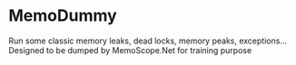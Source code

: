 ﻿# MemoDummy
Run some classic memory leaks, dead locks, memory peaks, exceptions...
Designed to be dumped by MemoScope.Net for training purpose